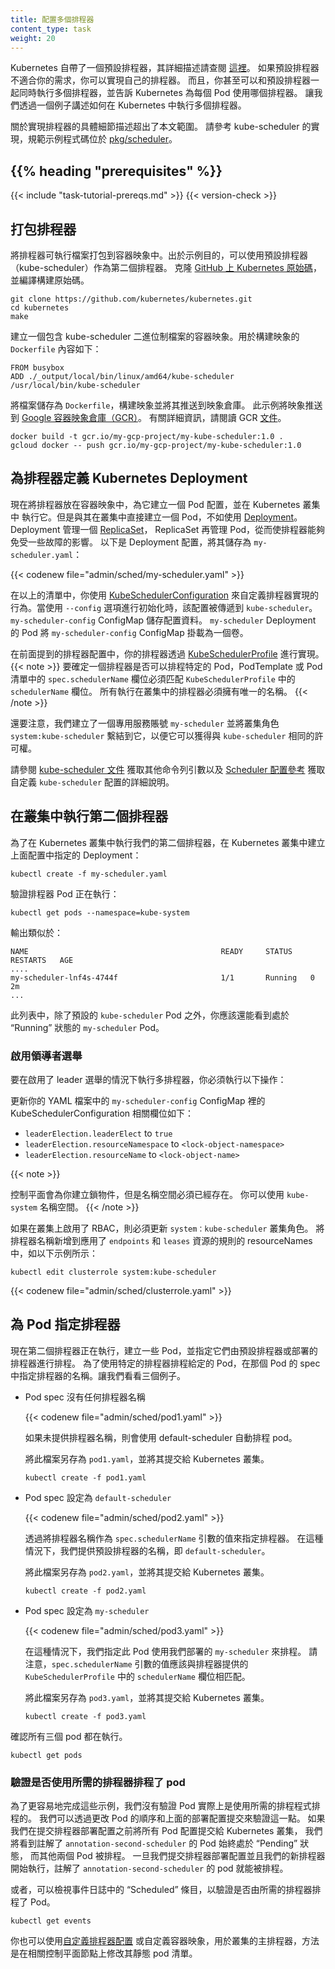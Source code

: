 ```yaml
---
title: 配置多個排程器
content_type: task
weight: 20
---
```

<!--
reviewers:
- davidopp
- madhusudancs
title: Configure Multiple Schedulers
content_type: task
weight: 20
-->

<!-- overview -->

<!--
Kubernetes ships with a default scheduler that is described
[here](/docs/reference/command-line-tools-reference/kube-scheduler/).
If the default scheduler does not suit your needs you can implement your own scheduler.
Moreover, you can even run multiple schedulers simultaneously alongside the default
scheduler and instruct Kubernetes what scheduler to use for each of your pods. Let's
learn how to run multiple schedulers in Kubernetes with an example.
-->
Kubernetes 自帶了一個預設排程器，其詳細描述請查閱
[這裡](/zh-cn/docs/reference/command-line-tools-reference/kube-scheduler/)。
如果預設排程器不適合你的需求，你可以實現自己的排程器。
而且，你甚至可以和預設排程器一起同時執行多個排程器，並告訴 Kubernetes 為每個
Pod 使用哪個排程器。
讓我們透過一個例子講述如何在 Kubernetes 中執行多個排程器。

<!--
A detailed description of how to implement a scheduler is outside the scope of this
document. Please refer to the kube-scheduler implementation in
[pkg/scheduler](https://github.com/kubernetes/kubernetes/tree/master/pkg/scheduler)
in the Kubernetes source directory for a canonical example.
-->
關於實現排程器的具體細節描述超出了本文範圍。
請參考 kube-scheduler 的實現，規範示例程式碼位於
[pkg/scheduler](https://github.com/kubernetes/kubernetes/tree/master/pkg/scheduler)。

## {{% heading "prerequisites" %}}

{{< include "task-tutorial-prereqs.md" >}} {{< version-check >}}

<!-- steps -->

<!--
## Package the scheduler

Package your scheduler binary into a container image. For the purposes of this example,
you can use the default scheduler (kube-scheduler) as your second scheduler.
Clone the [Kubernetes source code from GitHub](https://github.com/kubernetes/kubernetes)
and build the source.
-->
## 打包排程器

將排程器可執行檔案打包到容器映象中。出於示例目的，可以使用預設排程器
（kube-scheduler）作為第二個排程器。
克隆 [GitHub 上 Kubernetes 原始碼](https://github.com/kubernetes/kubernetes)，
並編譯構建原始碼。

```shell
git clone https://github.com/kubernetes/kubernetes.git
cd kubernetes
make
```

<!--
Create a container image containing the kube-scheduler binary. Here is the `Dockerfile`
to build the image:
-->
建立一個包含 kube-scheduler 二進位制檔案的容器映象。用於構建映象的 `Dockerfile` 內容如下：

```docker
FROM busybox
ADD ./_output/local/bin/linux/amd64/kube-scheduler /usr/local/bin/kube-scheduler
```

<!--
Save the file as `Dockerfile`, build the image and push it to a registry. This example
pushes the image to
[Google Container Registry (GCR)](https://cloud.google.com/container-registry/).
For more details, please read the GCR
[documentation](https://cloud.google.com/container-registry/docs/).
-->
將檔案儲存為 `Dockerfile`，構建映象並將其推送到映象倉庫。
此示例將映象推送到 [Google 容器映象倉庫（GCR）](https://cloud.google.com/container-registry/)。
有關詳細資訊，請閱讀 GCR [文件](https://cloud.google.com/container-registry/docs/)。

```shell
docker build -t gcr.io/my-gcp-project/my-kube-scheduler:1.0 .
gcloud docker -- push gcr.io/my-gcp-project/my-kube-scheduler:1.0
```

<!--
## Define a Kubernetes Deployment for the scheduler

Now that you have your scheduler in a container image, create a pod
configuration for it and run it in your Kubernetes cluster. But instead of creating a pod
directly in the cluster, you can use a [Deployment](/docs/concepts/workloads/controllers/deployment/)
for this example. A [Deployment](/docs/concepts/workloads/controllers/deployment/) manages a
[Replica Set](/docs/concepts/workloads/controllers/replicaset/) which in turn manages the pods,
thereby making the scheduler resilient to failures. Here is the deployment
config. Save it as `my-scheduler.yaml`:
-->
## 為排程器定義 Kubernetes Deployment

現在將排程器放在容器映象中，為它建立一個 Pod 配置，並在 Kubernetes 叢集中
執行它。但是與其在叢集中直接建立一個 Pod，不如使用
[Deployment](/zh-cn/docs/concepts/workloads/controllers/deployment/)。
Deployment 管理一個 [ReplicaSet](/zh-cn/docs/concepts/workloads/controllers/replicaset/)，
ReplicaSet 再管理 Pod，從而使排程器能夠免受一些故障的影響。
以下是 Deployment 配置，將其儲存為 `my-scheduler.yaml`：

{{< codenew file="admin/sched/my-scheduler.yaml" >}}

<!--
In the above manifest, you use a [KubeSchedulerConfiguration](/docs/reference/scheduling/config/)
to customize the behavior of your scheduler implementation. This configuration has been passed to
the `kube-scheduler` during initialization with the `--config` option. The `my-scheduler-config` ConfigMap stores the configuration file. The Pod of the`my-scheduler` Deployment mounts the `my-scheduler-config` ConfigMap as a volume.
-->
在以上的清單中，你使用 [KubeSchedulerConfiguration](/zh-cn/docs/reference/scheduling/config/) 
來自定義排程器實現的行為。當使用 `--config` 選項進行初始化時，該配置被傳遞到 `kube-scheduler`。
`my-scheduler-config` ConfigMap 儲存配置資料。
`my-scheduler` Deployment 的 Pod 將 `my-scheduler-config` ConfigMap 掛載為一個卷。

<!--
In the aforementioned Scheduler Configuration, your scheduler implementation is represented via
a [KubeSchedulerProfile](/docs/reference/config-api/kube-scheduler-config.v1beta3/#kubescheduler-config-k8s-io-v1beta3-KubeSchedulerProfile).
{{< note >}}
To determine if a scheduler is responsible for scheduling a specific Pod, the `spec.schedulerName` field in a
PodTemplate or Pod manifest must match the `schedulerName` field of the `KubeSchedulerProfile`.
All schedulers running in the cluster must have unique names.
{{< /note >}}
-->
在前面提到的排程器配置中，你的排程器透過 [KubeSchedulerProfile](/docs/reference/config-api/kube-scheduler-config.v1beta3/#kubescheduler-config-k8s-io-v1beta3-KubeSchedulerProfile) 進行實現。
{{< note >}}
要確定一個排程器是否可以排程特定的 Pod，PodTemplate 或 Pod 清單中的 `spec.schedulerName` 
欄位必須匹配 `KubeSchedulerProfile` 中的 `schedulerName` 欄位。
所有執行在叢集中的排程器必須擁有唯一的名稱。
{{< /note >}}

<!--
Also, note that you create a dedicated service account `my-scheduler` and bind the ClusterRole
`system:kube-scheduler` to it so that it can acquire the same privileges as `kube-scheduler`.
-->
還要注意，我們建立了一個專用服務賬號 `my-scheduler` 並將叢集角色 `system:kube-scheduler`
繫結到它，以便它可以獲得與 `kube-scheduler` 相同的許可權。

<!--
Please see the
[kube-scheduler documentation](/docs/reference/command-line-tools-reference/kube-scheduler/) for
detailed description of other command line arguments and
[Scheduler Configuration reference](/docs/reference/config-api/kube-scheduler-config.v1beta3/) for
detailed description of other customizable `kube-scheduler` configurations.
-->
請參閱 [kube-scheduler 文件](/docs/reference/command-line-tools-reference/kube-scheduler/)
獲取其他命令列引數以及 [Scheduler 配置參考](/docs/reference/config-api/kube-scheduler-config.v1beta3/)
獲取自定義 `kube-scheduler` 配置的詳細說明。

<!--
## Run the second scheduler in the cluster

In order to run your scheduler in a Kubernetes cluster, create the deployment
specified in the config above in a Kubernetes cluster:
-->
## 在叢集中執行第二個排程器

為了在 Kubernetes 叢集中執行我們的第二個排程器，在 Kubernetes 叢集中建立上面配置中指定的 Deployment：

```shell
kubectl create -f my-scheduler.yaml
```

<!--
Verify that the scheduler pod is running:
-->
驗證排程器 Pod 正在執行：

```shell
kubectl get pods --namespace=kube-system
```

輸出類似於：

```
NAME                                           READY     STATUS    RESTARTS   AGE
....
my-scheduler-lnf4s-4744f                       1/1       Running   0          2m
...
```

<!--
You should see a "Running" my-scheduler pod, in addition to the default kube-scheduler
pod in this list.
-->
此列表中，除了預設的 `kube-scheduler` Pod 之外，你應該還能看到處於 “Running” 狀態的
`my-scheduler` Pod。


<!--
### Enable leader election

To run multiple-scheduler with leader election enabled, you must do the following:

Update the following fields for the KubeSchedulerConfiguration in the `my-scheduler-config` ConfigMap in your YAML file:
-->
### 啟用領導者選舉

要在啟用了 leader 選舉的情況下執行多排程器，你必須執行以下操作：

更新你的 YAML 檔案中的 `my-scheduler-config` ConfigMap 裡的 KubeSchedulerConfiguration 相關欄位如下：

* `leaderElection.leaderElect` to `true`
* `leaderElection.resourceNamespace` to `<lock-object-namespace>`
* `leaderElection.resourceName` to `<lock-object-name>`

{{< note >}}
<!--
The control plane creates the lock objects for you, but the namespace must already exist.
You can use the `kube-system` namespace.
-->
控制平面會為你建立鎖物件，但是名稱空間必須已經存在。
你可以使用 `kube-system` 名稱空間。
{{< /note >}}

<!--
If RBAC is enabled on your cluster, you must update the `system:kube-scheduler` cluster role.
Add your scheduler name to the resourceNames of the rule applied for `endpoints` and `leases` resources, as in the following example:
-->
如果在叢集上啟用了 RBAC，則必須更新 `system：kube-scheduler` 叢集角色。
將排程器名稱新增到應用了 `endpoints` 和 `leases` 資源的規則的 resourceNames 中，如以下示例所示：

```shell
kubectl edit clusterrole system:kube-scheduler
```

{{< codenew file="admin/sched/clusterrole.yaml" >}}

<!--
## Specify schedulers for pods
-->
## 為 Pod 指定排程器

<!--
Now that your second scheduler is running, create some pods, and direct them
to be scheduled by either the default scheduler or the one you deployed.
In order to schedule a given pod using a specific scheduler, specify the name of the
scheduler in that pod spec. Let's look at three examples.
-->
現在第二個排程器正在執行，建立一些 Pod，並指定它們由預設排程器或部署的排程器進行排程。
為了使用特定的排程器排程給定的 Pod，在那個 Pod 的 spec 中指定排程器的名稱。讓我們看看三個例子。

<!--
- Pod spec without any scheduler name
-->
- Pod spec 沒有任何排程器名稱

  {{< codenew file="admin/sched/pod1.yaml" >}}

  <!--
  When no scheduler name is supplied, the pod is automatically scheduled using the
  default-scheduler.
  -->
  如果未提供排程器名稱，則會使用 default-scheduler 自動排程 pod。

  <!--
  Save this file as `pod1.yaml` and submit it to the Kubernetes cluster.
  -->
  將此檔案另存為 `pod1.yaml`，並將其提交給 Kubernetes 叢集。

  ```shell
  kubectl create -f pod1.yaml
  ```

<!--
- Pod spec with `default-scheduler`
-->
- Pod spec 設定為 `default-scheduler`

  {{< codenew file="admin/sched/pod2.yaml" >}}

  <!--
  A scheduler is specified by supplying the scheduler name as a value to `spec.schedulerName`. In this case, we supply the name of the
  default scheduler which is `default-scheduler`.
  -->
  透過將排程器名稱作為 `spec.schedulerName` 引數的值來指定排程器。
  在這種情況下，我們提供預設排程器的名稱，即 `default-scheduler`。

  <!--
  Save this file as `pod2.yaml` and submit it to the Kubernetes cluster.
  -->
  將此檔案另存為 `pod2.yaml`，並將其提交給 Kubernetes 叢集。

  ```shell
  kubectl create -f pod2.yaml
  ```

<!--
- Pod spec with `my-scheduler`
-->
- Pod spec 設定為 `my-scheduler`

  {{< codenew file="admin/sched/pod3.yaml" >}}

  <!--
  In this case, we specify that this pod should be scheduled using the scheduler that we
  deployed - `my-scheduler`. Note that the value of `spec.schedulerName` should match the name supplied for the scheduler
  in the `schedulerName` field of the mapping `KubeSchedulerProfile`.
  -->
  在這種情況下，我們指定此 Pod 使用我們部署的 `my-scheduler` 來排程。
  請注意，`spec.schedulerName` 引數的值應該與排程器提供的 `KubeSchedulerProfile` 中的 `schedulerName` 欄位相匹配。

  <!--
  Save this file as `pod3.yaml` and submit it to the Kubernetes cluster.
  -->
  將此檔案另存為 `pod3.yaml`，並將其提交給 Kubernetes 叢集。

  ```shell
  kubectl create -f pod3.yaml
  ```

<!--
  Verify that all three pods are running.
-->
  確認所有三個 pod 都在執行。

  ```shell
  kubectl get pods
  ```

<!-- discussion -->

<!--
### Verifying that the pods were scheduled using the desired schedulers
-->
### 驗證是否使用所需的排程器排程了 pod

<!--
In order to make it easier to work through these examples, we did not verify that the
pods were actually scheduled using the desired schedulers. We can verify that by
changing the order of pod and deployment config submissions above. If we submit all the
pod configs to a Kubernetes cluster before submitting the scheduler deployment config,
we see that the pod `annotation-second-scheduler` remains in "Pending" state forever
while the other two pods get scheduled. Once we submit the scheduler deployment config
and our new scheduler starts running, the `annotation-second-scheduler` pod gets
scheduled as well.
-->
為了更容易地完成這些示例，我們沒有驗證 Pod 實際上是使用所需的排程程式排程的。
我們可以透過更改 Pod 的順序和上面的部署配置提交來驗證這一點。
如果我們在提交排程器部署配置之前將所有 Pod 配置提交給 Kubernetes 叢集，
我們將看到註解了 `annotation-second-scheduler` 的 Pod 始終處於 “Pending” 狀態，
而其他兩個 Pod 被排程。
一旦我們提交排程器部署配置並且我們的新排程器開始執行，註解了
`annotation-second-scheduler` 的 pod 就能被排程。
<!--
Alternatively, you can look at the "Scheduled" entries in the event logs to
verify that the pods were scheduled by the desired schedulers.
-->
或者，可以檢視事件日誌中的 “Scheduled” 條目，以驗證是否由所需的排程器排程了 Pod。

```shell
kubectl get events
```

<!--
You can also use a [custom scheduler configuration](/docs/reference/scheduling/config/#multiple-profiles)
or a custom container image for the cluster's main scheduler by modifying its static pod manifest
on the relevant control plane nodes.
-->
你也可以使用[自定義排程器配置](/zh-cn/docs/reference/scheduling/config/#multiple-profiles)
或自定義容器映象，用於叢集的主排程器，方法是在相關控制平面節點上修改其靜態 pod 清單。


